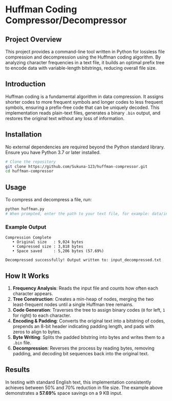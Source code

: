 # Huffman Coding Compressor/Decompressor

## Project Overview

This project provides a command-line tool written in Python for lossless file compression and decompression using the Huffman coding algorithm. By analyzing character frequencies in a text file, it builds an optimal prefix tree to encode data with variable-length bitstrings, reducing overall file size.

## Introduction

Huffman coding is a fundamental algorithm in data compression. It assigns shorter codes to more frequent symbols and longer codes to less frequent symbols, ensuring a prefix-free code that can be uniquely decoded. This implementation reads plain-text files, generates a binary `.bin` output, and restores the original text without any loss of information.

## Installation

No external dependencies are required beyond the Python standard library. Ensure you have Python 3.7 or later installed.

```bash
# Clone the repository
git clone https://github.com/Sukuna-123/huffman-compressor.git
cd huffman-compressor
```

## Usage

To compress and decompress a file, run:

```bash
python huffman.py
# When prompted, enter the path to your text file, for example: data/input.txt
```

### Example Output

```
Compression Complete
   • Original size   : 9,024 bytes
   • Compressed size : 3,818 bytes
   • Space saved     : 5,206 bytes (57.69%)

Decompressed successfully! Output written to: input_decompressed.txt
```

## How It Works

1. **Frequency Analysis**: Reads the input file and counts how often each character appears.
2. **Tree Construction**: Creates a min-heap of nodes, merging the two least-frequent nodes until a single Huffman tree remains.
3. **Code Generation**: Traverses the tree to assign binary codes (`0` for left, `1` for right) to each character.
4. **Encoding & Padding**: Converts the original text into a bitstring of codes, prepends an 8-bit header indicating padding length, and pads with zeros to align to bytes.
5. **Byte Writing**: Splits the padded bitstring into bytes and writes them to a `.bin` file.
6. **Decompression**: Reverses the process by reading bytes, removing padding, and decoding bit sequences back into the original text.

## Results

In testing with standard English text, this implementation consistently achieves between 50% and 70% reduction in file size. The example above demonstrates a **57.69%** space savings on a 9 KB input.

